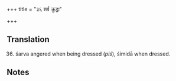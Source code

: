 +++
title = "३६ शर्व क्रुद्धः"

+++
## Translation
36. śarva angered when being dressed (*piś*), śimidā when dressed.

## Notes

